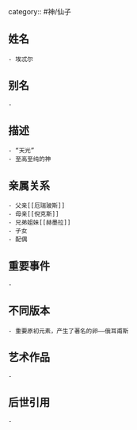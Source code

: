 category:: #神/仙子
## 姓名
	- 埃忒尔
## 别名
	-
## 描述
	- “天光”
	- 至高至纯的神
## 亲属关系
	- 父亲[[厄瑞玻斯]]
	- 母亲[[倪克斯]]
	- 兄弟姐妹[[赫墨拉]]
	- 子女
	- 配偶
## 重要事件
	-
## 不同版本
	- 重要原初元素，产生了著名的卵——俄耳甫斯
## 艺术作品
	-
## 后世引用
	-
